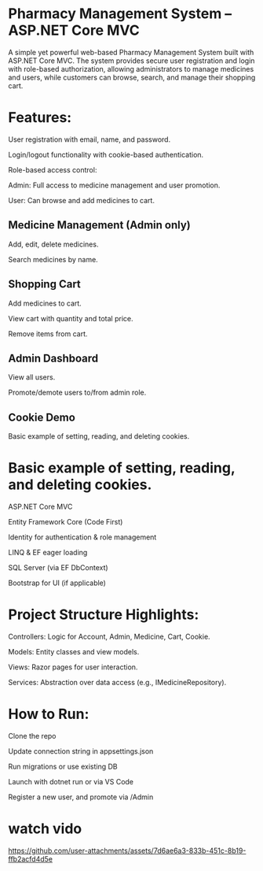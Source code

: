 



# Pharmacy Management System – ASP.NET Core MVC

  A simple yet powerful web-based Pharmacy Management System built with ASP.NET Core MVC. The system provides secure user registration and login with role-based authorization, allowing administrators to manage medicines and users, while customers can browse, search, and manage their shopping cart.

# Features:

User registration with email, name, and password.

Login/logout functionality with cookie-based authentication.

Role-based access control:

Admin: Full access to medicine management and user promotion.

User: Can browse and add medicines to cart.

##  Medicine Management (Admin only)
Add, edit, delete medicines.

Search medicines by name.

## Shopping Cart
Add medicines to cart.

View cart with quantity and total price.

Remove items from cart.

##  Admin Dashboard
View all users.

Promote/demote users to/from admin role.

## Cookie Demo
Basic example of setting, reading, and deleting cookies.

# Basic example of setting, reading, and deleting cookies.
  ASP.NET Core MVC
  
  Entity Framework Core (Code First)
  
  Identity for authentication & role management
  
  LINQ & EF eager loading
  
  SQL Server (via EF DbContext)
  
  Bootstrap for UI (if applicable)

#  Project Structure Highlights:
  Controllers: Logic for Account, Admin, Medicine, Cart, Cookie.
  
  Models: Entity classes and view models.
  
  Views: Razor pages for user interaction.
  
  Services: Abstraction over data access (e.g., IMedicineRepository).
# How to Run:
Clone the repo

Update connection string in appsettings.json

Run migrations or use existing DB

Launch with dotnet run or via VS Code

Register a new user, and promote via /Admin

# watch vido
https://github.com/user-attachments/assets/7d6ae6a3-833b-451c-8b19-ffb2acfd4d5e








